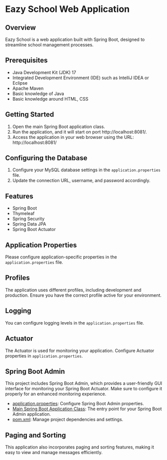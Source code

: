 # Eazy School Web Application

## Overview
Eazy School is a web application built with Spring Boot, designed to streamline school management processes.

## Prerequisites
- Java Development Kit (JDK) 17
- Integrated Development Environment (IDE) such as IntelliJ IDEA or Eclipse
- Apache Maven
- Basic knowledge of Java
- Basic knowledge around HTML, CSS

## Getting Started
1. Open the main Spring Boot application class.
2. Run the application, and it will start on port http://localhost:8081/.
3. Access the application in your web browser using the URL: http://localhost:8081/

## Configuring the Database
1. Configure your MySQL database settings in the `application.properties` file.
2. Update the connection URL, username, and password accordingly.

## Features
- Spring Boot
- Thymeleaf
- Spring Security
- Spring Data JPA
- Spring Boot Actuator

## Application Properties
Please configure application-specific properties in the `application.properties` file.

## Profiles
The application uses different profiles, including development and production. Ensure you have the correct profile active for your environment.

## Logging
You can configure logging levels in the `application.properties` file.

## Actuator
The Actuator is used for monitoring your application. Configure Actuator properties in `application.properties`.

## Spring Boot Admin
This project includes Spring Boot Admin, which provides a user-friendly GUI interface for monitoring your Spring Boot Actuator. Make sure to configure it properly for an enhanced monitoring experience.
- [application.properties](https://github.com/Sarthak-sharma1/SpringbootAdmin/blob/main/src/main/resources/application.properties): Configure Spring Boot Admin properties.
- [Main Spring Boot Application Class](https://github.com/Sarthak-sharma1/SpringbootAdmin/blob/main/src/main/java/com/eazybytes/SpringbootAdminApplication.java): The entry point for your Spring Boot Admin application.
- [pom.xml](https://github.com/Sarthak-sharma1/SpringbootAdmin/blob/main/pom.xml): Manage project dependencies and settings.

## Paging and Sorting
This application also incorporates paging and sorting features, making it easy to view and manage messages efficiently.




